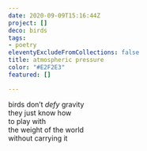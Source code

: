 ```yaml
---
date: 2020-09-09T15:16:44Z
project: []
deco: birds
tags:
- poetry
eleventyExcludeFromCollections: false
title: atmospheric pressure
color: "#E2F2E3"
featured: []

---
```

birds don’t _defy_ gravity  
they just know how  
to play with  
the weight of the world  
without carrying it